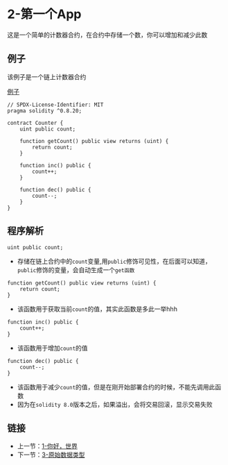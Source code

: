 # 2-第一个App

这是一个简单的计数器合约，在合约中存储一个数，你可以增加和减少此数

## 例子

该例子是一个链上计数器合约

[例子](./Counter.sol)

```solidity
// SPDX-License-Identifier: MIT
pragma solidity ^0.8.20;

contract Counter {
    uint public count;

    function getCount() public view returns (uint) {
        return count;
    }

    function inc() public {
        count++;
    }

    function dec() public {
        count--;
    }
}
```

## 程序解析

```solidity
uint public count;
```

* 存储在链上合约中的`count`变量,用`public`修饰可见性，在后面可以知道，`public`修饰的变量，会自动生成一个`get函数`

```solidity
function getCount() public view returns (uint) {
    return count;
}
```

* 该函数用于获取当前`count`的值，其实此函数是多此一举hhh

```solidity
function inc() public {
    count++;
}
```

* 该函数用于增加`count`的值

```solidity
function dec() public {
    count--;
}
```

* 该函数用于减少`count`的值，但是在刚开始部署合约的时候，不能先调用此函数
* 因为在`solidity 8.0`版本之后，如果溢出，会将交易回滚，显示交易失败

## 链接

* 上一节：[1-你好，世界](../001.HelloWorld/README.md)
* 下一节：[3-原始数据类型](../003.ValueType/README.md)